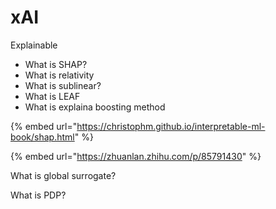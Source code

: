 # xAI

Explainable

* What is SHAP?
* What is relativity
* What is sublinear?
* What is LEAF
* What is explaina boosting method





{% embed url="https://christophm.github.io/interpretable-ml-book/shap.html" %}

{% embed url="https://zhuanlan.zhihu.com/p/85791430" %}





What is global surrogate?

What is PDP?
